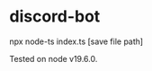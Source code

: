 # discord-bot
npx node-ts index.ts <bot token> <sound files path> [save file path]

Tested on node v19.6.0.
